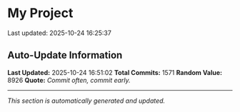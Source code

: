 # My Project


Last updated: 2025-10-24 16:25:37










































































































































































































































































































































































































































































































































































































































































































































































































































































































































































































































































































































































































































































































































































































































































































































































































































































































































































































































































































































































































































## Auto-Update Information

**Last Updated:** 2025-10-24 16:51:02
**Total Commits:** 1571
**Random Value:** 8926
**Quote:** _Commit often, commit early._

---
_This section is automatically generated and updated._